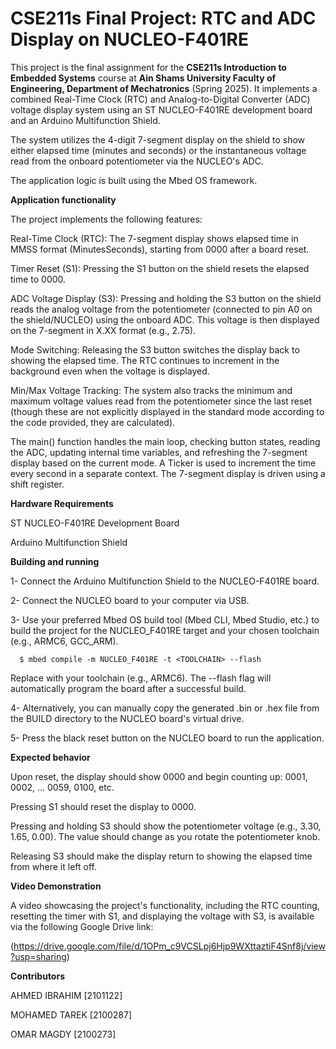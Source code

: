 # CSE211s Final Project: RTC and ADC Display on NUCLEO-F401RE

This project is the final assignment for the **CSE211s Introduction to Embedded Systems** course at **Ain Shams University Faculty of Engineering, Department of Mechatronics** (Spring 2025). It implements a combined Real-Time Clock (RTC) and Analog-to-Digital Converter (ADC) voltage display system using an ST NUCLEO-F401RE development board and an Arduino Multifunction Shield.

The system utilizes the 4-digit 7-segment display on the shield to show either elapsed time (minutes and seconds) or the instantaneous voltage read from the onboard potentiometer via the NUCLEO's ADC.

The application logic is built using the Mbed OS framework.

**Application functionality**

The project implements the following features:

Real-Time Clock (RTC): The 7-segment display shows elapsed time in MMSS format (MinutesSeconds), starting from 0000 after a board reset.

Timer Reset (S1): Pressing the S1 button on the shield resets the elapsed time to 0000.

ADC Voltage Display (S3): Pressing and holding the S3 button on the shield reads the analog voltage from the potentiometer (connected to pin A0 on the shield/NUCLEO) using the onboard ADC. This voltage is then displayed on the 7-segment in X.XX format (e.g., 2.75).

Mode Switching: Releasing the S3 button switches the display back to showing the elapsed time. The RTC continues to increment in the background even when the voltage is displayed.

Min/Max Voltage Tracking: The system also tracks the minimum and maximum voltage values read from the potentiometer since the last reset (though these are not explicitly displayed in the standard mode according to the code provided, they are calculated).

The main() function handles the main loop, checking button states, reading the ADC, updating internal time variables, and refreshing the 7-segment display based on the current mode. A Ticker is used to increment the time every second in a separate context. The 7-segment display is driven using a shift register.

**Hardware Requirements**

ST NUCLEO-F401RE Development Board

Arduino Multifunction Shield

**Building and running**

1- Connect the Arduino Multifunction Shield to the NUCLEO-F401RE board.

2- Connect the NUCLEO board to your computer via USB.

3- Use your preferred Mbed OS build tool (Mbed CLI, Mbed Studio, etc.) to build the project for the NUCLEO_F401RE target and your chosen toolchain (e.g., ARMC6, GCC_ARM).

```
  $ mbed compile -m NUCLEO_F401RE -t <TOOLCHAIN> --flash
```

Replace <TOOLCHAIN> with your toolchain (e.g., ARMC6). The --flash flag will automatically program the board after a successful build.

4- Alternatively, you can manually copy the generated .bin or .hex file from the BUILD directory to the NUCLEO board's virtual drive.

5- Press the black reset button on the NUCLEO board to run the application.

**Expected behavior**

Upon reset, the display should show 0000 and begin counting up: 0001, 0002, ... 0059, 0100, etc.

Pressing S1 should reset the display to 0000.

Pressing and holding S3 should show the potentiometer voltage (e.g., 3.30, 1.65, 0.00). The value should change as you rotate the potentiometer knob.

Releasing S3 should make the display return to showing the elapsed time from where it left off.

**Video Demonstration**

A video showcasing the project's functionality, including the RTC counting, resetting the timer with S1, and displaying the voltage with S3, is available via the following Google Drive link:

(https://drive.google.com/file/d/1OPm_c9VCSLpj6Hjp9WXttaztiF4Snf8j/view?usp=sharing)

**Contributors**

AHMED IBRAHIM [2101122]

MOHAMED TAREK [2100287]

OMAR MAGDY [2100273]
